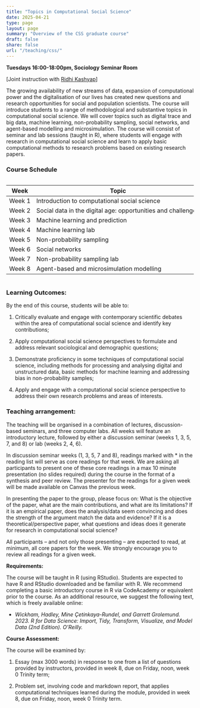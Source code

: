 ```yaml
---
title: "Topics in Computational Social Science"
date: 2025-04-21
type: page
layout: page
summary: "Overview of the CSS graduate course"
draft: false
share: false
url: "/teaching/css/"
---
```


**Tuesdays 16:00-18:00pm, Sociology Seminar Room**

[Joint instruction with [Ridhi Kashyap](https://www.sociology.ox.ac.uk/people/ridhi-kashyap#tab-2366051)]

The growing availability of new streams of data, expansion of computational power and the
digitalisation of our lives has created new questions and research opportunities for social
and population scientists. The course will introduce students to a range of methodological 
and substantive topics in computational social science. We will cover topics such as digital
trace and big data, machine learning, non-probability sampling, social networks, and agent-based 
modelling and microsimulation. The course will consist of seminar and lab sessions (taught in R), 
where students will engage with research in computational social science and learn to apply basic
computational methods to research problems based on existing research papers.

### Course Schedule

<div style="overflow-x: auto;">
<table style="min-width: 1200px; font-size: 1rem;">
  <thead>
    <tr>
      <th>Week</th>
      <th>Topic</th>
      <th>Lecture Slides</th>
      <th>R Labs</th>
    </tr>
  </thead>
  <tbody>
    <tr>
      <td>Week 1</td>
      <td>Introduction to computational social science</td>
      <td><a href="https://docs.google.com/presentation/d/13t7LNHBYU1zrtXvAqYnapZ8Dhh-ljfMJCV-njYcD9io/edit?usp=sharing" target="_blank">Slides</a></td>
      <td></td>
    </tr>
    <tr>
      <td>Week 2</td>
      <td>Social data in the digital age: opportunities and challenges</td>
      <td><a href="https://docs.google.com/presentation/d/1BQLEHZURV8CFreBzPdDz0Y1qvej34JxbbAbT2Mm_3xg/edit?usp=sharing" target="_blank">Slides</a></td>
      <td><a href="https://github.com/caseybreen/css_course/blob/main/labs/lab1/css_lab1.qmd" target="_blank">Lab 1</a></td>
    </tr>
    <tr>
      <td>Week 3</td>
      <td>Machine learning and prediction</td>
      <td><a href="https://docs.google.com/presentation/d/1PFXmsI9tGyObkZ2bxS980XKzRWRBlpQvJ6fA3SP035Q/edit?usp=sharing" target="_blank">Slides</a></td>
      <td></td>
    </tr>
    <tr>
      <td>Week 4</td>
      <td>Machine learning lab</td>
      <td><a href="https://docs.google.com/presentation/d/1K046klcdWtJbV6VSgBeQOFbY4iIgL8_ug-uFdFpAZuI/edit?usp=sharing" target="_blank">Slides</a></td>
      <td><a href="https://github.com/caseybreen/css_course/blob/main/labs/lab2/css_lab2.qmd" target="_blank">Lab 2</a></td>
    </tr>
    <tr>
      <td>Week 5</td>
      <td>Non-probability sampling</td>
      <td><a href="https://docs.google.com/presentation/d/1b-r0yzuPmKHSp3lh2C7DZuQi5neyieX0ttnenwu5JCw/edit?usp=sharing" target="_blank">Slides</a></td>
      <td></td>
    </tr>
    <tr>
      <td>Week 6</td>
      <td>Social networks</td>
      <td><a href="https://docs.google.com/presentation/d/123FSUlKAhM_NWrwXwzZFBtA6Cj6pvlbqOF8b4qExFqs/edit?usp=sharing" target="_blank">Slides</a></td>
      <td></td>
    </tr>
    <tr>
      <td>Week 7</td>
      <td>Non-probability sampling lab</td>
      <td><a href="https://docs.google.com/presentation/d/1VOwPoAcnB-_tsUAXMTceD0mt51Wy-f_Dmz9LXELABoQ/edit?usp=sharing" target="_blank">Slides</a></td>
      <td><a href="https://github.com/caseybreen/css_course/blob/main/labs/lab3/css_lab3.qmd" target="_blank">Lab 3</a></td>
    </tr>
    <tr>
      <td>Week 8</td>
      <td>Agent-based and microsimulation modelling</td>
      <td><a href="https://docs.google.com/presentation/d/1FYl7VQy5S8khuGGXkx8VW-2OP2yqfanGS93hFbLdxaI/edit?usp=sharing" target="_blank">Slides</a></td>
      <td></td>
    </tr>
  </tbody>
</table>
</div>
 

### Learning Outcomes:

By the end of this course, students will be able to:

1. Critically evaluate and engage with contemporary scientific debates within the area of computational social science and identify key contributions;

2. Apply computational social science perspectives to formulate and address relevant sociological and demographic questions; 

3. Demonstrate proficiency in some techniques of computational social science, including methods for processing and analysing digital and unstructured data, basic methods for machine learning and addressing bias in non-probability samples;

4. Apply and engage with a computational social science perspective to address their own research problems and areas of interests.

### Teaching arrangement:

The teaching will be organised in a combination of lectures, discussion-based seminars, and three computer labs. All weeks will feature an introductory lecture, followed by either a discussion seminar (weeks 1, 3, 5, 7, and 8) or lab (weeks 2, 4, 6).

In discussion seminar weeks (1, 3, 5, 7 and 8), readings marked with * in the reading list will serve as core readings for that week. We are asking all participants to present one of these core readings in a max 10 minute presentation (no slides required) during the course in the format of a synthesis and peer review. The presenter for the readings for a given week will be made available on Canvas the previous week.

In presenting the paper to the group, please focus on: What is the objective of the paper, what are the main contributions, and what are its limitations? If it is an empirical paper, does the analysis/data seem convincing and does the strength of the argument match the data and evidence? If it is a theoretical/perspective paper, what questions and ideas does it generate for research in computational social science?

All participants – and not only those presenting – are expected to read, at minimum, all core papers for the week. We strongly encourage you to review all readings for a given week.

**Requirements:**

The course will be taught in R (using RStudio). Students are expected to have R and RStudio downloaded and be familiar with R. We recommend completing a basic introductory course in R via CodeAcademy or equivalent prior to the course. As an additional resource, we suggest the following text, which is freely available online:

- *Wickham, Hadley, Mine Çetinkaya-Rundel, and Garrett Grolemund. 2023. R for Data Science: Import, Tidy, Transform, Visualize, and Model Data (2nd Edition). O’Reilly.*

**Course Assessment:**

The course will be examined by:

1. Essay (max 3000 words) in response to one from a list of questions provided by instructors, provided in week 8, due on Friday, noon, week 0 Trinity term; 

2. Problem set, involving code and markdown report, that applies computational techniques learned during the module, provided in week 8, due on Friday, noon, week 0 Trinity term.